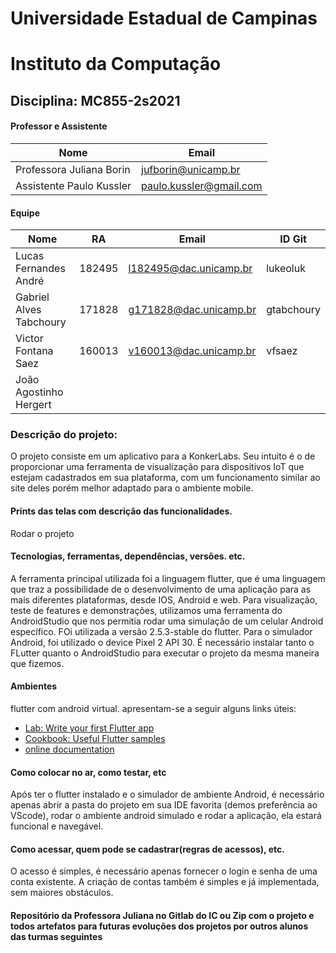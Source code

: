 # Universidade Estadual de Campinas
# Instituto da Computação

## Disciplina: MC855-2s2021

#### Professor e Assistente

| Nome                     | Email                   |
| ------------------------ | ------------------------|
| Professora Juliana Borin | jufborin@unicamp.br     |
| Assistente Paulo Kussler | paulo.kussler@gmail.com |


#### Equipe

| Nome               | RA               | Email                  | ID Git                |
| ------------------ | ---------------- | ---------------------- |---------------------- |
| Lucas Fernandes André                   | 182495                 |    l182495@dac.unicamp.br                    |           lukeoluk            |
|      Gabriel Alves Tabchoury             |    171828              |         g171828@dac.unicamp.br               |           gtabchoury            |
|         Victor Fontana Saez           |      160013            |        v160013@dac.unicamp.br                |           vfsaez            |
|       João Agostinho Hergert             |                  |                        |                       |

### Descrição do projeto:
O projeto consiste em um aplicativo para a KonkerLabs. Seu intuito é o de proporcionar uma ferramenta de visualização para dispositivos IoT que estejam cadastrados em sua plataforma, com um funcionamento similar ao site deles porém melhor adaptado para o ambiente mobile.

#### Prints das telas com descrição das funcionalidades. 
Rodar o projeto

#### Tecnologias, ferramentas, dependências, versões. etc. 
A ferramenta principal utilizada foi a linguagem flutter, que é uma linguagem que traz a possibilidade de o desenvolvimento de uma aplicação para as mais diferentes plataformas, desde IOS, Android e web. Para visualização, teste de features e demonstrações, utilizamos uma ferramenta do AndroidStudio que nos permitia rodar uma simulação de um celular Android específico. FOi utilizada a versão 2.5.3-stable do flutter. Para o simulador Android, foi utilizado o device Pixel 2 API 30. É necessário instalar tanto o FLutter quanto o AndroidStudio para executar o projeto da mesma maneira que fizemos.

#### Ambientes
flutter com android virtual.
apresentam-se a seguir alguns links úteis:
- [Lab: Write your first Flutter app](https://flutter.dev/docs/get-started/codelab)
- [Cookbook: Useful Flutter samples](https://flutter.dev/docs/cookbook)
- [online documentation](https://flutter.dev/docs)


#### Como colocar no ar, como testar, etc
Após ter o flutter instalado e o simulador de ambiente Android, é necessário apenas abrir a pasta do projeto em sua IDE favorita (demos preferência ao VScode), rodar o ambiente android simulado e rodar a aplicação, ela estará funcional e navegável.

#### Como acessar, quem pode se cadastrar(regras de acessos), etc.
O acesso é simples, é necessário apenas fornecer o login e senha de uma conta existente. A criação de contas também é simples e já implementada, sem maiores obstáculos.

#### Repositório da Professora Juliana no Gitlab do IC ou Zip com o projeto e todos artefatos para futuras evoluções dos projetos por outros alunos das turmas seguintes







